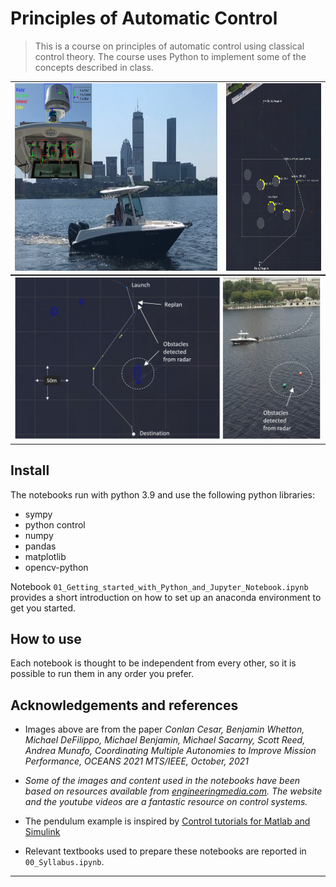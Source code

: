 # Principles of Automatic Control
> This is a course on principles of automatic control using classical control theory. The course uses Python to implement some of the concepts described in class.


<table style='margin: 0 auto' rules=none>
    <tr>
    <td> <img src="img/0.philos-and-sensors.png" alt="0.robot" style="height: 300px;"/> </td>        
    <td> <img src="img/0.iNeptune-pMarineViewer-sim3.png" alt="0.iNeptune-pMarineViewer-sim3" style="height: 300px;"/> </td>    
    </tr>
</table>

<table style='margin: 0 auto' rules=none>
    <tr>    
    <td> <img src="img/0.pathplan_philos_07-21_1312_combined.png" alt="0.pathplan_philos_07-21_1312_combined" style="width: 750px;"/> </td>
    </tr>
</table>

## Install

The notebooks run with python 3.9 and use the following python libraries:
- sympy
- python control
- numpy
- pandas
- matplotlib 
- opencv-python

Notebook `01_Getting_started_with_Python_and_Jupyter_Notebook.ipynb` provides a short introduction on how to set up an anaconda environment to get you started.

## How to use

Each notebook is thought to be independent from every other, so it is possible to run them in any order you prefer.

## Acknowledgements and references
- Images above are from the paper _Conlan Cesar, Benjamin Whetton, Michael DeFilippo, Michael Benjamin, Michael Sacarny, Scott Reed, Andrea Munafo, Coordinating Multiple Autonomies to Improve Mission Performance, OCEANS 2021 MTS/IEEE, October, 2021_

- _Some of the images and content used in the notebooks have been based on resources available from [engineeringmedia.com](https://engineeringmedia.com/map-of-control). The website and the youtube videos are a fantastic resource on control systems._

- The pendulum example is inspired by [Control tutorials for Matlab and Simulink](hhttps://ctms.engin.umich.edu/CTMS/index.php?aux=Activities_Pendulum)

- Relevant textbooks used to prepare these notebooks are reported in `00_Syllabus.ipynb`. 

--------------------
